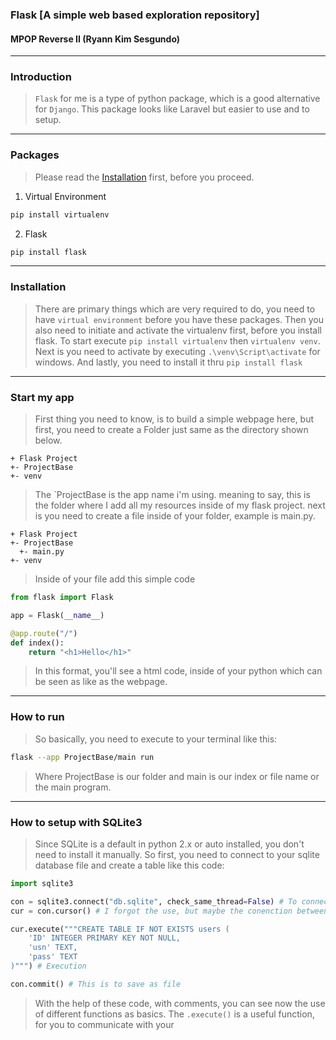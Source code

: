 ### Flask [A simple web based exploration repository]
#### MPOP Reverse II (Ryann Kim Sesgundo)

---
### Introduction
> `Flask` for me is a type of python package, which is a good alternative for `Django`. This package looks like Laravel but easier to use and to setup.

---
### Packages
> Please read the [Installation](#installation) first, before you proceed.

1. Virtual Environment
```Bash
pip install virtualenv
```

2. Flask
``` Bash
pip install flask
```

---
### Installation
> There are primary things which are very required to do, you need to have `virtual environment` before you have these packages. Then you also need to initiate and activate the virtualenv first, before you install flask. To start execute `pip install virtualenv` then `virtualenv venv`.  Next is you need to activate by executing `.\venv\Script\activate` for windows. And lastly, you need to install it thru `pip install flask`

---
### Start my app
> First thing you need to know, is to build a simple webpage here, but first, you need to create a Folder just same as the directory shown below.
```
+ Flask Project
+- ProjectBase
+- venv
```
> The `ProjectBase is the app name i'm using. meaning to say, this is the folder where I add all my resources inside of my flask project. next is you need to create a file inside of your folder, example is main.py.
```
+ Flask Project
+- ProjectBase
  +- main.py
+- venv
```

> Inside of your file add this simple code
``` Python
from flask import Flask

app = Flask(__name__)

@app.route("/")
def index():
	return "<h1>Hello</h1>"
```
> In this format, you'll see a html code, inside of your python which can be seen as like as the webpage.

---
### How to run
> So basically, you need to execute to your terminal like this:
``` Bash
flask --app ProjectBase/main run
```
> Where ProjectBase is our folder and main is our index or file name or the main program.

---
### How to setup with SQLite3
> Since SQLite is a default in python 2.x or auto installed, you don't need to install it manually. So first, you need to connect to your sqlite database file and create a table like this code:
``` Python
import sqlite3

con = sqlite3.connect("db.sqlite", check_same_thread=False) # To connect, check same thread is used for you to delete some files
cur = con.cursor() # I forgot the use, but maybe the conenction between sqlite connection and your query

cur.execute("""CREATE TABLE IF NOT EXISTS users (
	'ID' INTEGER PRIMARY KEY NOT NULL, 
	'usn' TEXT, 
	'pass' TEXT
)""") # Execution

con.commit() # This is to save as file
```

> With the help of these code, with comments, you can see now the use of different functions as basics. The `.execute()` is a useful function, for you to communicate with your 